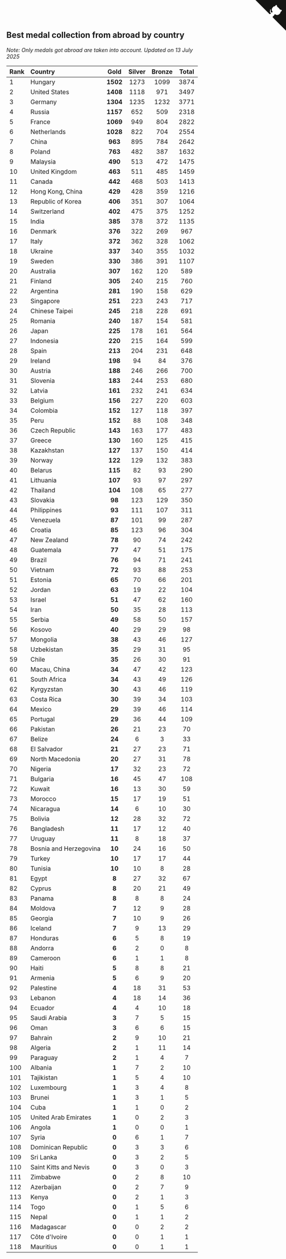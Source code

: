## Best medal collection from abroad by country

*Note: Only medals got abroad are taken into account.*
*Updated on 13 July 2025*

| Rank | Country | Gold | Silver | Bronze | Total |
| :--- | :--- | :--: | :--: | :--: | :--: |
| 1 | Hungary | **1502** | 1273 | 1099 | 3874 |
| 2 | United States | **1408** | 1118 | 971 | 3497 |
| 3 | Germany | **1304** | 1235 | 1232 | 3771 |
| 4 | Russia | **1157** | 652 | 509 | 2318 |
| 5 | France | **1069** | 949 | 804 | 2822 |
| 6 | Netherlands | **1028** | 822 | 704 | 2554 |
| 7 | China | **963** | 895 | 784 | 2642 |
| 8 | Poland | **763** | 482 | 387 | 1632 |
| 9 | Malaysia | **490** | 513 | 472 | 1475 |
| 10 | United Kingdom | **463** | 511 | 485 | 1459 |
| 11 | Canada | **442** | 468 | 503 | 1413 |
| 12 | Hong Kong, China | **429** | 428 | 359 | 1216 |
| 13 | Republic of Korea | **406** | 351 | 307 | 1064 |
| 14 | Switzerland | **402** | 475 | 375 | 1252 |
| 15 | India | **385** | 378 | 372 | 1135 |
| 16 | Denmark | **376** | 322 | 269 | 967 |
| 17 | Italy | **372** | 362 | 328 | 1062 |
| 18 | Ukraine | **337** | 340 | 355 | 1032 |
| 19 | Sweden | **330** | 386 | 391 | 1107 |
| 20 | Australia | **307** | 162 | 120 | 589 |
| 21 | Finland | **305** | 240 | 215 | 760 |
| 22 | Argentina | **281** | 190 | 158 | 629 |
| 23 | Singapore | **251** | 223 | 243 | 717 |
| 24 | Chinese Taipei | **245** | 218 | 228 | 691 |
| 25 | Romania | **240** | 187 | 154 | 581 |
| 26 | Japan | **225** | 178 | 161 | 564 |
| 27 | Indonesia | **220** | 215 | 164 | 599 |
| 28 | Spain | **213** | 204 | 231 | 648 |
| 29 | Ireland | **198** | 94 | 84 | 376 |
| 30 | Austria | **188** | 246 | 266 | 700 |
| 31 | Slovenia | **183** | 244 | 253 | 680 |
| 32 | Latvia | **161** | 232 | 241 | 634 |
| 33 | Belgium | **156** | 227 | 220 | 603 |
| 34 | Colombia | **152** | 127 | 118 | 397 |
| 35 | Peru | **152** | 88 | 108 | 348 |
| 36 | Czech Republic | **143** | 163 | 177 | 483 |
| 37 | Greece | **130** | 160 | 125 | 415 |
| 38 | Kazakhstan | **127** | 137 | 150 | 414 |
| 39 | Norway | **122** | 129 | 132 | 383 |
| 40 | Belarus | **115** | 82 | 93 | 290 |
| 41 | Lithuania | **107** | 93 | 97 | 297 |
| 42 | Thailand | **104** | 108 | 65 | 277 |
| 43 | Slovakia | **98** | 123 | 129 | 350 |
| 44 | Philippines | **93** | 111 | 107 | 311 |
| 45 | Venezuela | **87** | 101 | 99 | 287 |
| 46 | Croatia | **85** | 123 | 96 | 304 |
| 47 | New Zealand | **78** | 90 | 74 | 242 |
| 48 | Guatemala | **77** | 47 | 51 | 175 |
| 49 | Brazil | **76** | 94 | 71 | 241 |
| 50 | Vietnam | **72** | 93 | 88 | 253 |
| 51 | Estonia | **65** | 70 | 66 | 201 |
| 52 | Jordan | **63** | 19 | 22 | 104 |
| 53 | Israel | **51** | 47 | 62 | 160 |
| 54 | Iran | **50** | 35 | 28 | 113 |
| 55 | Serbia | **49** | 58 | 50 | 157 |
| 56 | Kosovo | **40** | 29 | 29 | 98 |
| 57 | Mongolia | **38** | 43 | 46 | 127 |
| 58 | Uzbekistan | **35** | 29 | 31 | 95 |
| 59 | Chile | **35** | 26 | 30 | 91 |
| 60 | Macau, China | **34** | 47 | 42 | 123 |
| 61 | South Africa | **34** | 43 | 49 | 126 |
| 62 | Kyrgyzstan | **30** | 43 | 46 | 119 |
| 63 | Costa Rica | **30** | 39 | 34 | 103 |
| 64 | Mexico | **29** | 39 | 46 | 114 |
| 65 | Portugal | **29** | 36 | 44 | 109 |
| 66 | Pakistan | **26** | 21 | 23 | 70 |
| 67 | Belize | **24** | 6 | 3 | 33 |
| 68 | El Salvador | **21** | 27 | 23 | 71 |
| 69 | North Macedonia | **20** | 27 | 31 | 78 |
| 70 | Nigeria | **17** | 32 | 23 | 72 |
| 71 | Bulgaria | **16** | 45 | 47 | 108 |
| 72 | Kuwait | **16** | 13 | 30 | 59 |
| 73 | Morocco | **15** | 17 | 19 | 51 |
| 74 | Nicaragua | **14** | 6 | 10 | 30 |
| 75 | Bolivia | **12** | 28 | 32 | 72 |
| 76 | Bangladesh | **11** | 17 | 12 | 40 |
| 77 | Uruguay | **11** | 8 | 18 | 37 |
| 78 | Bosnia and Herzegovina | **10** | 24 | 16 | 50 |
| 79 | Turkey | **10** | 17 | 17 | 44 |
| 80 | Tunisia | **10** | 10 | 8 | 28 |
| 81 | Egypt | **8** | 27 | 32 | 67 |
| 82 | Cyprus | **8** | 20 | 21 | 49 |
| 83 | Panama | **8** | 8 | 8 | 24 |
| 84 | Moldova | **7** | 12 | 9 | 28 |
| 85 | Georgia | **7** | 10 | 9 | 26 |
| 86 | Iceland | **7** | 9 | 13 | 29 |
| 87 | Honduras | **6** | 5 | 8 | 19 |
| 88 | Andorra | **6** | 2 | 0 | 8 |
| 89 | Cameroon | **6** | 1 | 1 | 8 |
| 90 | Haiti | **5** | 8 | 8 | 21 |
| 91 | Armenia | **5** | 6 | 9 | 20 |
| 92 | Palestine | **4** | 18 | 31 | 53 |
| 93 | Lebanon | **4** | 18 | 14 | 36 |
| 94 | Ecuador | **4** | 4 | 10 | 18 |
| 95 | Saudi Arabia | **3** | 7 | 5 | 15 |
| 96 | Oman | **3** | 6 | 6 | 15 |
| 97 | Bahrain | **2** | 9 | 10 | 21 |
| 98 | Algeria | **2** | 1 | 11 | 14 |
| 99 | Paraguay | **2** | 1 | 4 | 7 |
| 100 | Albania | **1** | 7 | 2 | 10 |
| 101 | Tajikistan | **1** | 5 | 4 | 10 |
| 102 | Luxembourg | **1** | 3 | 4 | 8 |
| 103 | Brunei | **1** | 3 | 1 | 5 |
| 104 | Cuba | **1** | 1 | 0 | 2 |
| 105 | United Arab Emirates | **1** | 0 | 2 | 3 |
| 106 | Angola | **1** | 0 | 0 | 1 |
| 107 | Syria | **0** | 6 | 1 | 7 |
| 108 | Dominican Republic | **0** | 3 | 3 | 6 |
| 109 | Sri Lanka | **0** | 3 | 2 | 5 |
| 110 | Saint Kitts and Nevis | **0** | 3 | 0 | 3 |
| 111 | Zimbabwe | **0** | 2 | 8 | 10 |
| 112 | Azerbaijan | **0** | 2 | 7 | 9 |
| 113 | Kenya | **0** | 2 | 1 | 3 |
| 114 | Togo | **0** | 1 | 5 | 6 |
| 115 | Nepal | **0** | 1 | 1 | 2 |
| 116 | Madagascar | **0** | 0 | 2 | 2 |
| 117 | Côte d'Ivoire | **0** | 0 | 1 | 1 |
| 118 | Mauritius | **0** | 0 | 1 | 1 |


<a href="https://github.com/JustinTimeCuber/wca_statistics" class="github-corner" aria-label="View source on Github"><svg width="80" height="80" viewBox="0 0 250 250" style="fill:#151513; color:#fff; position: absolute; top: 0; border: 0; right: 0;" aria-hidden="true"><path d="M0,0 L115,115 L130,115 L142,142 L250,250 L250,0 Z"></path><path d="M128.3,109.0 C113.8,99.7 119.0,89.6 119.0,89.6 C122.0,82.7 120.5,78.6 120.5,78.6 C119.2,72.0 123.4,76.3 123.4,76.3 C127.3,80.9 125.5,87.3 125.5,87.3 C122.9,97.6 130.6,101.9 134.4,103.2" fill="currentColor" style="transform-origin: 130px 106px;" class="octo-arm"></path><path d="M115.0,115.0 C114.9,115.1 118.7,116.5 119.8,115.4 L133.7,101.6 C136.9,99.2 139.9,98.4 142.2,98.6 C133.8,88.0 127.5,74.4 143.8,58.0 C148.5,53.4 154.0,51.2 159.7,51.0 C160.3,49.4 163.2,43.6 171.4,40.1 C171.4,40.1 176.1,42.5 178.8,56.2 C183.1,58.6 187.2,61.8 190.9,65.4 C194.5,69.0 197.7,73.2 200.1,77.6 C213.8,80.2 216.3,84.9 216.3,84.9 C212.7,93.1 206.9,96.0 205.4,96.6 C205.1,102.4 203.0,107.8 198.3,112.5 C181.9,128.9 168.3,122.5 157.7,114.1 C157.9,116.9 156.7,120.9 152.7,124.9 L141.0,136.5 C139.8,137.7 141.6,141.9 141.8,141.8 Z" fill="currentColor" class="octo-body"></path></svg></a><style>.github-corner:hover .octo-arm{animation:octocat-wave 560ms ease-in-out}@keyframes octocat-wave{0%,100%{transform:rotate(0)}20%,60%{transform:rotate(-25deg)}40%,80%{transform:rotate(10deg)}}@media (max-width:500px){.github-corner:hover .octo-arm{animation:none}.github-corner .octo-arm{animation:octocat-wave 560ms ease-in-out}}</style>
